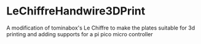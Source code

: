 # LeChiffreHandwire3DPrint
A modification of tominabox's Le Chiffre to make the plates suitable for 3d printing and adding supports for a pi pico micro controller
